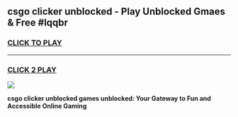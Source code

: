 
## csgo clicker unblocked - Play Unblocked Gmaes & Free #lqqbr
<h3>
<a href="https://news.freeplayer.one?title=csgo_clicker_unblocked&ref=24F">CLICK TO PLAY</a></h3>
<hr>

<h3>
<a href="https://news.freeplayer.one?title=csgo_clicker_unblocked&ref=24F">CLICK 2 PLAY</a>
  
</h3>

<a href="https://news.freeplayer.one?title=csgo_clicker_unblocked&ref=24F/"><img src="https://clearcache.store/games.png"></a>


**csgo clicker unblocked games unblocked: Your Gateway to Fun and Accessible Online Gaming**
